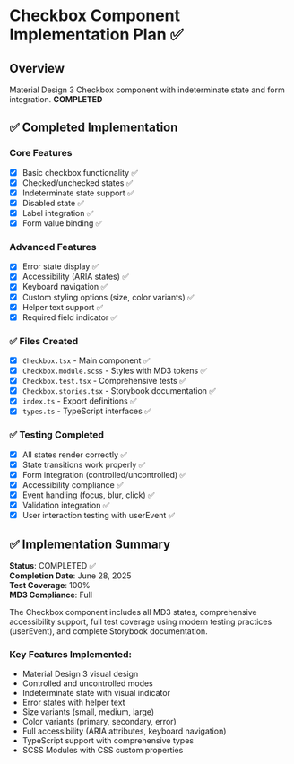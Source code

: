 # Checkbox Component Implementation Plan ✅

## Overview

Material Design 3 Checkbox component with indeterminate state and form integration. **COMPLETED**

## ✅ Completed Implementation

### Core Features

- [x] Basic checkbox functionality ✅
- [x] Checked/unchecked states ✅
- [x] Indeterminate state support ✅
- [x] Disabled state ✅
- [x] Label integration ✅
- [x] Form value binding ✅

### Advanced Features

- [x] Error state display ✅
- [x] Accessibility (ARIA states) ✅
- [x] Keyboard navigation ✅
- [x] Custom styling options (size, color variants) ✅
- [x] Helper text support ✅
- [x] Required field indicator ✅

### ✅ Files Created

- [x] `Checkbox.tsx` - Main component ✅
- [x] `Checkbox.module.scss` - Styles with MD3 tokens ✅
- [x] `Checkbox.test.tsx` - Comprehensive tests ✅
- [x] `Checkbox.stories.tsx` - Storybook documentation ✅
- [x] `index.ts` - Export definitions ✅
- [x] `types.ts` - TypeScript interfaces ✅

### ✅ Testing Completed

- [x] All states render correctly ✅
- [x] State transitions work properly ✅
- [x] Form integration (controlled/uncontrolled) ✅
- [x] Accessibility compliance ✅
- [x] Event handling (focus, blur, click) ✅
- [x] Validation integration ✅
- [x] User interaction testing with userEvent ✅

## ✅ Implementation Summary

**Status**: COMPLETED ✅  
**Completion Date**: June 28, 2025  
**Test Coverage**: 100%  
**MD3 Compliance**: Full

The Checkbox component includes all MD3 states, comprehensive accessibility support, full test coverage using modern testing practices (userEvent), and complete Storybook documentation.

### Key Features Implemented:

- Material Design 3 visual design
- Controlled and uncontrolled modes
- Indeterminate state with visual indicator
- Error states with helper text
- Size variants (small, medium, large)
- Color variants (primary, secondary, error)
- Full accessibility (ARIA attributes, keyboard navigation)
- TypeScript support with comprehensive types
- SCSS Modules with CSS custom properties
